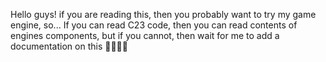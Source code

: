 Hello guys! if you are reading this, then you probably want to try my game engine,
so... If you can read C23 code, then you can read contents of engines components, but if you cannot,
then wait for me to add a documentation on this 🤣😂🤣😂

